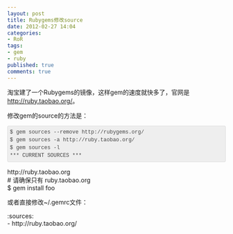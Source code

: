 ```yaml
---
layout: post
title: Rubygems修改source
date: 2012-02-27 14:04
categories:
- RoR
tags:
- gem
- ruby
published: true
comments: true
---
```

<p><p>淘宝建了一个Rubygems的镜像，这样gem的速度就快多了，官网是<a href="http://ruby.taobao.org/">http://ruby.taobao.org/</a>。</p>
<p>修改gem的source的方法是：</p>
<pre style="margin-top: 1em; margin-right: 0px; margin-bottom: 1em; margin-left: 0px; font-weight: normal; font-style: normal; font-size: 12px; line-height: 18px; font-family: Monaco, 'Andale Mono', 'Courier New', monospace; border-top-left-radius: 3px 3px; border-top-right-radius: 3px 3px; border-bottom-right-radius: 3px 3px; border-bottom-left-radius: 3px 3px; background-color: #eeeeee; display: block; white-space: pre-wrap; word-wrap: break-word; color: #444444; overflow-x: auto; overflow-y: auto; padding: 5px; border: 1px solid #dddddd;">$ gem sources --remove http://rubygems.org/
$ gem sources -a http://ruby.taobao.org/
$ gem sources -l
*** CURRENT SOURCES ***</pre></p>

<p>http://ruby.taobao.org<br />
# 请确保只有 ruby.taobao.org<br />
$ gem install foo
<p>或者直接修改~/.gemrc文件：</p>
<p>:sources: <br />- http://ruby.taobao.org/</p></p>
